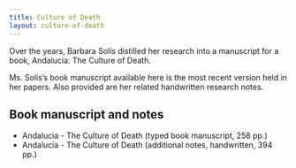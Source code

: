 ```yaml
---
title: Culture of Death
layout: culture-of-death
---
```


Over the years, Barbara Solís distilled her research into a manuscript for a book, Andalucia: The Culture of Death.

Ms. Solís’s book manuscript available here is the most recent version held in her papers. Also provided are her related handwritten research notes.

## Book manuscript and notes

* Andalucia - The Culture of Death (typed book manuscript, 258 pp.)
* Andalucia - The Culture of Death (additional notes, handwritten, 394 pp.)
